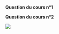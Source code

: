 **Question du cours n°1**


**Question du cours n°2**

<img src="https://render.githubusercontent.com/render/math?math=S(n) = \frac{n}{1+(n-1)f}">
